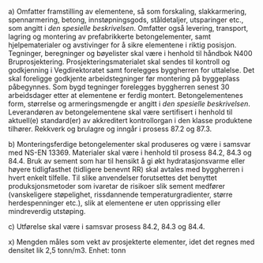 a) Omfatter framstilling av elementene, så som forskaling, slakkarmering, spennarmering, betong, innstøpningsgods, ståldetaljer, utsparinger etc., som angitt i *den spesielle beskrivelsen*. Omfatter også levering, transport, lagring og montering av prefabrikkerte betongelementer, samt hjelpematerialer og avstivinger for å sikre elementene i riktig posisjon.
Tegninger, beregninger og bøyelister skal være i henhold til håndbok N400 Bruprosjektering. Prosjekteringsmaterialet skal sendes til kontroll og godkjenning i Vegdirektoratet samt forelegges byggherren for uttalelse. Det skal foreligge godkjente arbeidstegninger før montering på byggeplass påbegynnes. Som bygd tegninger forelegges byggherren senest 30 arbeidsdager etter at elementene er ferdig montert.
Betongelementenes form, størrelse og armeringsmengde er angitt i *den spesielle beskrivelsen*.
Leverandøren av betongelementene skal være sertifisert i henhold til aktuell(e) standard(er) av akkreditert kontrollorgan i den klasse produktene tilhører.
Rekkverk og brulagre og inngår i prosess 87.2 og 87.3.

b) Monteringsferdige betongelementer skal produseres og være i samsvar med NS-EN 13369. Materialer skal være i henhold til prosess 84.2, 84.3 og 84.4.
Bruk av sement som har til hensikt å gi økt hydratasjonsvarme eller høyere tidligfasthet (tidligere benevnt RR) skal avtales med byggherren i hvert enkelt tilfelle. Til slike anvendelser forutsettes det benyttet produksjonsmetoder som ivaretar de risikoer slik sement medfører (vanskeligere støpelighet, rissdannende temperaturgradienter, større herdespenninger etc.), slik at elementene er uten opprissing eller mindreverdig utstøping.

c) Utførelse skal være i samsvar prosess 84.2, 84.3 og 84.4.

x) Mengden måles som vekt av prosjekterte elementer, idet det regnes med densitet lik 2,5 tonn/m3. Enhet: tonn

